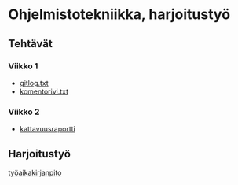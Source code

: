 # Ohjelmistotekniikka, harjoitustyö
## Tehtävät
### Viikko 1

* [gitlog.txt](laskarit/viikko1/gitlog.txt)
* [komentorivi.txt](laskarit/viikko1/komentorivi.txt)

### Viikko 2
* [kattavuusraportti](laskarit/viikko2/kattavuusraportti.png)


## Harjoitustyö

[työaikakirjanpito](tyoaikakirjanpito.md)

